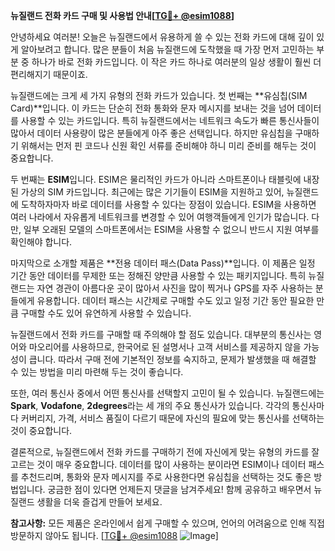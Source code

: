 **뉴질랜드 전화 카드 구매 및 사용법 안내[[TG💪+ @esim1088](https://t.me/s/esim1088)]**

안녕하세요 여러분! 오늘은 뉴질랜드에서 유용하게 쓸 수 있는 전화 카드에 대해 깊이 있게 알아보려고 합니다. 많은 분들이 처음 뉴질랜드에 도착했을 때 가장 먼저 고민하는 부분 중 하나가 바로 전화 카드입니다. 이 작은 카드 하나로 여러분의 일상 생활이 훨씬 더 편리해지기 때문이죠.

뉴질랜드에는 크게 세 가지 유형의 전화 카드가 있습니다. 첫 번째는 **유심칩(SIM Card)**입니다. 이 카드는 단순히 전화 통화와 문자 메시지를 보내는 것을 넘어 데이터를 사용할 수 있는 카드입니다. 특히 뉴질랜드에서는 네트워크 속도가 빠른 통신사들이 많아서 데이터 사용량이 많은 분들에게 아주 좋은 선택입니다. 하지만 유심칩을 구매하기 위해서는 먼저 핀 코드나 신원 확인 서류를 준비해야 하니 미리 준비를 해두는 것이 중요합니다.

두 번째는 **ESIM**입니다. ESIM은 물리적인 카드가 아니라 스마트폰이나 태블릿에 내장된 가상의 SIM 카드입니다. 최근에는 많은 기기들이 ESIM을 지원하고 있어, 뉴질랜드에 도착하자마자 바로 데이터를 사용할 수 있다는 장점이 있습니다. ESIM을 사용하면 여러 나라에서 자유롭게 네트워크를 변경할 수 있어 여행객들에게 인기가 많습니다. 다만, 일부 오래된 모델의 스마트폰에서는 ESIM을 사용할 수 없으니 반드시 지원 여부를 확인해야 합니다.

마지막으로 소개할 제품은 **전용 데이터 패스(Data Pass)**입니다. 이 제품은 일정 기간 동안 데이터를 무제한 또는 정해진 양만큼 사용할 수 있는 패키지입니다. 특히 뉴질랜드는 자연 경관이 아름다운 곳이 많아서 사진을 많이 찍거나 GPS를 자주 사용하는 분들에게 유용합니다. 데이터 패스는 시간제로 구매할 수도 있고 일정 기간 동안 필요한 만큼 구매할 수도 있어 유연하게 사용할 수 있습니다.

뉴질랜드에서 전화 카드를 구매할 때 주의해야 할 점도 있습니다. 대부분의 통신사는 영어와 마오리어를 사용하므로, 한국어로 된 설명서나 고객 서비스를 제공하지 않을 가능성이 큽니다. 따라서 구매 전에 기본적인 정보를 숙지하고, 문제가 발생했을 때 해결할 수 있는 방법을 미리 마련해 두는 것이 좋습니다.

또한, 여러 통신사 중에서 어떤 통신사를 선택할지 고민이 될 수 있습니다. 뉴질랜드에는 **Spark**, **Vodafone**, **2degrees**라는 세 개의 주요 통신사가 있습니다. 각각의 통신사마다 커버리지, 가격, 서비스 품질이 다르기 때문에 자신의 필요에 맞는 통신사를 선택하는 것이 중요합니다.

결론적으로, 뉴질랜드에서 전화 카드를 구매하기 전에 자신에게 맞는 유형의 카드를 잘 고르는 것이 매우 중요합니다. 데이터를 많이 사용하는 분이라면 ESIM이나 데이터 패스를 추천드리며, 통화와 문자 메시지를 주로 사용한다면 유심칩을 선택하는 것도 좋은 방법입니다. 궁금한 점이 있다면 언제든지 댓글을 남겨주세요! 함께 공유하고 배우면서 뉴질랜드 생활을 더욱 즐겁게 만들어 보세요.

**참고사항:** 모든 제품은 온라인에서 쉽게 구매할 수 있으며, 언어의 어려움으로 인해 직접 방문하지 않아도 됩니다. [[TG💪+ @esim1088](https://t.me/s/esim1088) ![Image](https://i.postimg.cc/Y0z9fWf4/image.png)]